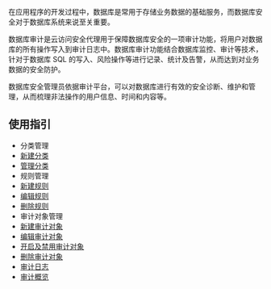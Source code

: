 在应用程序的开发过程中，数据库是常用于存储业务数据的基础服务，而数据库安全对于数据库系统来说至关重要。

数据库审计是云访问安全代理用于保障数据库安全的一项审计功能，将用户对数据库的所有操作写入到审计日志中。数据库审计功能结合数据库监控、审计等技术，针对于数据库 SQL 的写入、风险操作等进行记录、统计及告警，从而达到对业务数据的安全防护。

数据库安全管理员依据审计平台，可以对数据库进行有效的安全诊断、维护和管理，从而梳理非法操作的用户信息、时间和内容等。

## 使用指引
- 分类管理
- [新建分类](https://cloud.tencent.com/document/product/1303/69143)
- [管理分类](https://cloud.tencent.com/document/product/1303/69144)
- 规则管理
- [新建规则](https://cloud.tencent.com/document/product/1303/69146)
- [编辑规则](https://cloud.tencent.com/document/product/1303/69147)
- [删除规则](https://cloud.tencent.com/document/product/1303/69148)
- 审计对象管理
- [新建审计对象](https://cloud.tencent.com/document/product/1303/69151)
- [编辑审计对象](https://cloud.tencent.com/document/product/1303/69153)
- [开启及禁用审计对象](https://cloud.tencent.com/document/product/1303/69152)
- [删除审计对象](https://cloud.tencent.com/document/product/1303/69154)
- [审计日志](https://cloud.tencent.com/document/product/1303/69156)
- [审计概览](https://cloud.tencent.com/document/product/1303/69155)
